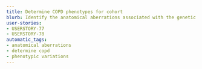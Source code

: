 ```yaml
---
title: Determine COPD phenotypes for cohort
blurb: Identify the anatomical aberrations associated with the genetic and phenotypic variations extracted by machine-learning models.
user-stories:
- USERSTORY-77
- USERSTORY-78
automatic_tags:
- anatomical aberrations
- determine copd
- phenotypic variations
---
```

